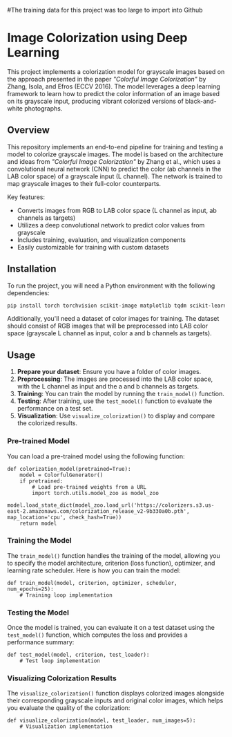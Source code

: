#The training data for this project was too large to import into Github

# Image Colorization using Deep Learning

This project implements a colorization model for grayscale images based on the approach presented in the paper *"Colorful Image Colorization"* by Zhang, Isola, and Efros (ECCV 2016). The model leverages a deep learning framework to learn how to predict the color information of an image based on its grayscale input, producing vibrant colorized versions of black-and-white photographs.

## Overview

This repository implements an end-to-end pipeline for training and testing a model to colorize grayscale images. The model is based on the architecture and ideas from *"Colorful Image Colorization"* by Zhang et al., which uses a convolutional neural network (CNN) to predict the color (ab channels in the LAB color space) of a grayscale input (L channel). The network is trained to map grayscale images to their full-color counterparts.

Key features:
- Converts images from RGB to LAB color space (L channel as input, ab channels as targets)
- Utilizes a deep convolutional network to predict color values from grayscale
- Includes training, evaluation, and visualization components
- Easily customizable for training with custom datasets

## Installation

To run the project, you will need a Python environment with the following dependencies:

```bash
pip install torch torchvision scikit-image matplotlib tqdm scikit-learn Pillow torchinfo
```

Additionally, you'll need a dataset of color images for training. The dataset should consist of RGB images that will be preprocessed into LAB color space (grayscale L channel as input, color a and b channels as targets).

## Usage

1. **Prepare your dataset**: Ensure you have a folder of color images.
2. **Preprocessing**: The images are processed into the LAB color space, with the L channel as input and the a and b channels as targets.
3. **Training**: You can train the model by running the `train_model()` function.
4. **Testing**: After training, use the `test_model()` function to evaluate the performance on a test set.
5. **Visualization**: Use `visualize_colorization()` to display and compare the colorized results.

### Pre-trained Model

You can load a pre-trained model using the following function:

```python3
def colorization_model(pretrained=True):
    model = ColorfulGenerator()
    if pretrained:
        # Load pre-trained weights from a URL
        import torch.utils.model_zoo as model_zoo
        model.load_state_dict(model_zoo.load_url('https://colorizers.s3.us-east-2.amazonaws.com/colorization_release_v2-9b330a0b.pth', map_location='cpu', check_hash=True))
    return model
```

### Training the Model

The `train_model()` function handles the training of the model, allowing you to specify the model architecture, criterion (loss function), optimizer, and learning rate scheduler. Here is how you can train the model:

```python3
def train_model(model, criterion, optimizer, scheduler, num_epochs=25):
    # Training loop implementation
```

### Testing the Model

Once the model is trained, you can evaluate it on a test dataset using the `test_model()` function, which computes the loss and provides a performance summary:

```python3
def test_model(model, criterion, test_loader):
    # Test loop implementation
```

### Visualizing Colorization Results

The `visualize_colorization()` function displays colorized images alongside their corresponding grayscale inputs and original color images, which helps you evaluate the quality of the colorization:

```python3
def visualize_colorization(model, test_loader, num_images=5):
    # Visualization implementation
```
